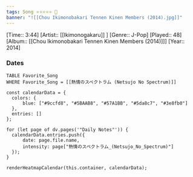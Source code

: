 ```yaml
---
tags: Song ⭐⭐⭐⭐⭐ 💛
banner: "![[Chou Ikimonobakari Tennen Kinen Members (2014).jpg]]"
---
```

[Time:: 3:44]
[Artist:: [[Ikimonogakaru]] ]
[Genre:: J-Pop]
[Played:: 48]
[Album:: [[Chou Ikimonobakari Tennen Kinen Members (2014)]]]
[Year:: 2014]
### Dates
````dataview
TABLE Favorite_Song
WHERE Favorite_Song = [[熱情のスペクトラム (Netsujo No Spectrum)]]
````


  ```dataviewjs
const calendarData = { 
	colors: { 
		blue: ["#9ccfd8", "#5BAAB8", "#57A1BB", "#5da8c7", "#3e8fb0"] 
	}, 
	entries: [] 
}; 

for (let page of dv.pages('"Daily Notes"')) { 
	calendarData.entries.push({ 
		date: page.file.name, 
		intensity: page["熱情のスペクトラム_(Netsujo_No_Spectrum)"]
	}); 
} 

renderHeatmapCalendar(this.container, calendarData);
```
